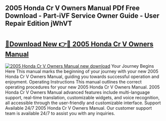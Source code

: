 ## 2005 Honda Cr V Owners Manual PDf Free Download - Part-iVF Service Owner Guide - User Repair Edition jWhVT

# <h2><a href="http://bc45827.oget.top/?id=2005+Honda+Cr+V+Owners+Manual">🔗Download New 👉🔴 2005 Honda Cr V Owners Manual</a></h2>

[![2005 Honda Cr V Owners Manual new download](https://i.imgur.com/5g1atiW.png)](http://bc45827.oget.top/?id=2005+Honda+Cr+V+Owners+Manual)
Your Journey Begins Here This manual marks the beginning of your journey with your new 2005 Honda Cr V Owners Manual, guiding you towards successful operation and enjoyment. Operating Instructions This manual outlines the correct operating procedures for your new 2005 Honda Cr V Owners Manual. 2005 Honda Cr V Owners Manual advanced features include multi-language support, real-time translation, customizable widgets, and voice recognition, all accessible through the user-friendly and customizable interface. Support Available 24/7 2005 Honda Cr V Owners Manual. Our customer support team is available 24/7 to assist you with any inquiries.
